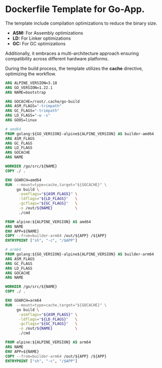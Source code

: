 # Dockerfile Template for Go-App.

The template include compilation optimizations to reduce the binary size.
 - **ASM:** For Assembly optimizations
 - **LD:** For Linker optimizations
 - **GC:** For GC optimizations

Additionally, it embraces a multi-architecture approach ensuring 
compatibility across different hardware platforms.

During the build process, the template utilizes the **cache** directive, 
optimizing the workflow.

```Dockerfile
ARG ALPINE_VERSION=3.18
ARG GO_VERSION=1.22.1
ARG NAME=bootstrap

ARG GOCACHE=/root/.cache/go-build
ARG ASM_FLAGS="-trimpath"
ARG GC_FLAGS="-trimpath"
ARG LD_FLAGS="-w -s"
ARG GOOS=linux

# amd64
FROM golang:${GO_VERSION}-alpine${ALPINE_VERSION} AS builder-amd64
ARG ASM_FLAGS
ARG GC_FLAGS
ARG LD_FLAGS
ARG GOCACHE
ARG NAME

WORKDIR /go/src/${NAME}
COPY ./ .

ENV GOARCH=amd64
RUN  --mount=type=cache,target="${GOCACHE}" \
     go build \
	  -asmflags="${ASM_FLAGS}" \
	  -ldflags="${LD_FLAGS}"   \
	  -gcflags="${GC_FLAGS}"   \
	  -o /out/${NAME}          \
	  ./cmd

FROM alpine:${ALPINE_VERSION} AS amd64
ARG NAME
ENV APP=${NAME}
COPY --from=builder-arm64 /out/${APP} /${APP}
ENTRYPOINT ["sh", "-c", "/$APP"]

# arm64
FROM golang:${GO_VERSION}-alpine${ALPINE_VERSION} AS builder-arm64
ARG ASM_FLAGS
ARG GC_FLAGS
ARG LD_FLAGS
ARG GOCACHE
ARG NAME

WORKDIR /go/src/${NAME}
COPY ./ .

ENV GOARCH=arm64
RUN  --mount=type=cache,target="${GOCACHE}" \
     go build \
	  -asmflags="${ASM_FLAGS}" \
	  -ldflags="${LD_FLAGS}"   \
	  -gcflags="${GC_FLAGS}"   \
	  -o /out/${NAME}          \
	  ./cmd

FROM alpine:${ALPINE_VERSION} AS arm64
ARG NAME
ENV APP=${NAME}
COPY --from=builder-arm64 /out/${APP} /${APP}
ENTRYPOINT ["sh", "-c", "/$APP"]
```
